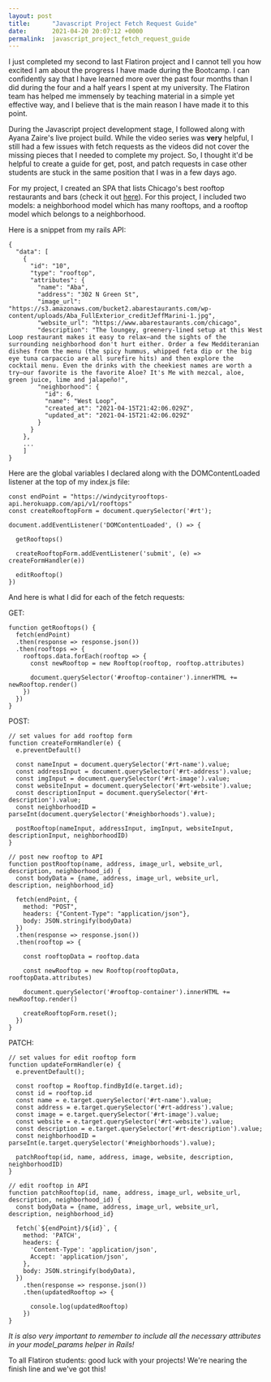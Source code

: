 ```yaml
---
layout: post
title:      "Javascript Project Fetch Request Guide"
date:       2021-04-20 20:07:12 +0000
permalink:  javascript_project_fetch_request_guide
---
```



I just completed my second to last Flatiron project and I cannot tell you how excited I am about the progress I have made during the Bootcamp. I can confidently say that I have learned more over the past four months than I did during the four and a half years I spent at my university. The Flatiron team has helped me immensely by teaching material in a simple yet effective way, and I believe that is the main reason I have made it to this point. 

During the Javascript project development stage, I followed along with Ayana Zaire's live project build. While the video series was **very** helpful, I still had a few issues with fetch requests as the videos did not cover the missing pieces that I needed to complete my project. So, I thought it'd be helpful to create a guide for get, post, and patch requests in case other students are stuck in the same position that I was in a few days ago.

For my project, I created an SPA that lists Chicago's best rooftop restaurants and bars (check it out [here](https://windycityrooftops.netlify.app)). For this project, I included two models: a neighborhood model which has many rooftops, and a rooftop model which belongs to a neighborhood. 

Here is a snippet from my rails API:

```
{
  "data": [
    {
      "id": "10",
      "type": "rooftop",
      "attributes": {
        "name": "Aba",
        "address": "302 N Green St",
        "image_url": "https://s3.amazonaws.com/bucket2.abarestaurants.com/wp-content/uploads/Aba_FullExterior_creditJeffMarini-1.jpg",
        "website_url": "https://www.abarestaurants.com/chicago",
        "description": "The loungey, greenery-lined setup at this West Loop restaurant makes it easy to relax—and the sights of the surrounding neighborhood don't hurt either. Order a few Medditeranian dishes from the menu (the spicy hummus, whipped feta dip or the big eye tuna carpaccio are all surefire hits) and then explore the cocktail menu. Even the drinks with the cheekiest names are worth a try—our favorite is the favorite Aloe? It's Me with mezcal, aloe, green juice, lime and jalapeño!",
        "neighborhood": {
          "id": 6,
          "name": "West Loop",
          "created_at": "2021-04-15T21:42:06.029Z",
          "updated_at": "2021-04-15T21:42:06.029Z"
        }
      }
    },
	...
	]
}
```


Here are the global variables I declared along with the DOMContentLoaded listener at the top of my index.js file:

```
const endPoint = "https://windycityrooftops-api.herokuapp.com/api/v1/rooftops"
const createRooftopForm = document.querySelector('#rt');

document.addEventListener('DOMContentLoaded', () => {

  getRooftops()

  createRooftopForm.addEventListener('submit', (e) => createFormHandler(e))

  editRooftop()
})
```


And here is what I did for each of the fetch requests:

GET:
```
function getRooftops() {
  fetch(endPoint)
  .then(response => response.json())
  .then(rooftops => {
    rooftops.data.forEach(rooftop => {
      const newRooftop = new Rooftop(rooftop, rooftop.attributes)

      document.querySelector('#rooftop-container').innerHTML += newRooftop.render()
    })
  }) 
}
```

POST:
```
// set values for add rooftop form
function createFormHandler(e) {
  e.preventDefault()

  const nameInput = document.querySelector('#rt-name').value;
  const addressInput = document.querySelector('#rt-address').value;
  const imgInput = document.querySelector('#rt-image').value;
  const websiteInput = document.querySelector('#rt-website').value;
  const descriptionInput = document.querySelector('#rt-description').value;
  const neighborhoodID = parseInt(document.querySelector('#neighborhoods').value);

  postRooftop(nameInput, addressInput, imgInput, websiteInput, descriptionInput, neighborhoodID)
}

// post new rooftop to API
function postRooftop(name, address, image_url, website_url, description, neighborhood_id) {
  const bodyData = {name, address, image_url, website_url, description, neighborhood_id}

  fetch(endPoint, {
    method: "POST",
    headers: {"Content-Type": "application/json"},
    body: JSON.stringify(bodyData)
  })
  .then(response => response.json())
  .then(rooftop => {

    const rooftopData = rooftop.data

    const newRooftop = new Rooftop(rooftopData, rooftopData.attributes)

    document.querySelector('#rooftop-container').innerHTML += newRooftop.render()

    createRooftopForm.reset();
  })
}
```

PATCH:
```
// set values for edit rooftop form
function updateFormHandler(e) {
  e.preventDefault();

  const rooftop = Rooftop.findById(e.target.id);
  const id = rooftop.id
  const name = e.target.querySelector('#rt-name').value;
  const address = e.target.querySelector('#rt-address').value;
  const image = e.target.querySelector('#rt-image').value;
  const website = e.target.querySelector('#rt-website').value;
  const description = e.target.querySelector('#rt-description').value;
  const neighborhoodID = parseInt(e.target.querySelector('#neighborhoods').value);

  patchRooftop(id, name, address, image, website, description, neighborhoodID)
}

// edit rooftop in API
function patchRooftop(id, name, address, image_url, website_url, description, neighborhood_id) {
  const bodyData = {name, address, image_url, website_url, description, neighborhood_id}

  fetch(`${endPoint}/${id}`, {
    method: 'PATCH',
    headers: {
      'Content-Type': 'application/json',
      Accept: 'application/json',
    },
    body: JSON.stringify(bodyData),
  })
    .then(response => response.json())
    .then(updatedRooftop => {
      
      console.log(updatedRooftop)
    })
}
```

*It is also very important to remember to include all the necessary attributes in your model_params helper in Rails!*

To all Flatiron students: good luck with your projects! We're nearing the finish line and we've got this!
